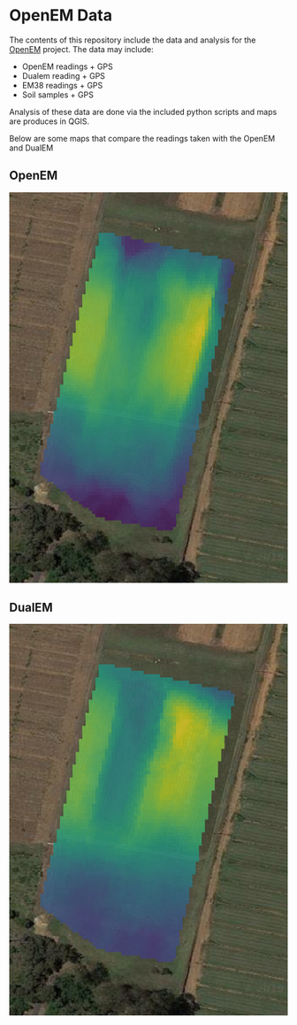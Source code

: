 # OpenEM Data
The contents of this repository include the data and analysis for the [OpenEM](https://github.com/KipCrossing/OpenEM) project. The data may include:

* OpenEM readings + GPS
* Dualem reading + GPS
* EM38 readings + GPS
* Soil samples + GPS

Analysis of these data are done via the included python scripts and maps are produces in QGIS.

Below are some maps that compare the readings taken with the  OpenEM and DualEM


## OpenEM
![alt text](Cobbity8/Screenshots/OpenEM_con_Ave7_chipped.png)

## DualEM
![alt text](Cobbity8/Screenshots/Dualem_mixed032HCPcon.png)
